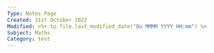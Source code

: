 ```yaml
---
Type: Notes Page
Created: 31st October 2022
Modified: <%+ tp.file.last_modified_date("Do MMMM YYYY HH:mm") %>
Subject: Maths
Category: test
---
```

# 
```

